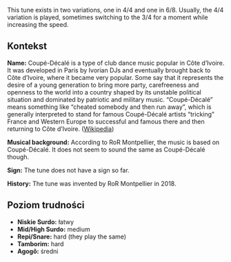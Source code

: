 This tune exists in two variations, one in 4/4 and one in 6/8. Usually, the 4/4
variation is played, sometimes switching to the 3/4 for a moment while
increasing the speed.

## Kontekst

**Name:** Coupé-Décalé is a type of club dance music popular in Côte d’Ivoire.
It was developed in Paris by Ivorian DJs and eventually brought back to Côte
d’Ivoire, where it became very popular. Some say that it represents the desire
of a young generation to bring more party, carefreeness and openness to the
world into a country shaped by its unstable political situation and dominated by
patriotic and military music. “Coupé-Décalé” means something like “cheated
somebody and then run away”, which is generally interpreted to stand for famous
Coupé-Décalé artists “tricking” France and Western Europe to successful and
famous there and then returning to Côte d’Ivoire.
([Wikipedia](https://en.wikipedia.org/wiki/Coup%C3%A9-D%C3%A9cal%C3%A9))

**Musical background:** According to RoR Montpellier, the music is based on
Coupé-Décalé. It does not seem to sound the same as Coupé-Décalé though.

**Sign:** The tune does not have a sign so far.

**History:** The tune was invented by RoR Montpellier in 2018.

## Poziom trudności

* **Niskie Surdo:** łatwy
* **Mid/High Surdo:** medium
* **Repi/Snare:** hard (they play the same)
* **Tamborim:** hard
* **Agogô:** średni
